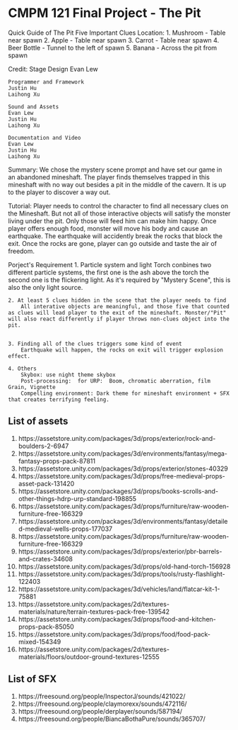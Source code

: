 # CMPM 121 Final Project - The Pit
<p>
Quick Guide of The Pit
Five Important Clues Location:
    1. Mushroom - Table near spawn
    2. Apple - Table near spawn
    3. Carrot - Table near spawn
    4. Beer Bottle - Tunnel to the left of spawn
    5. Banana - Across the pit from spawn
</p>


<p>
Credit:
    Stage Design
    Evan Lew

    Programmer and Framework
    Justin Hu
    Laihong Xu

    Sound and Assets
    Evan Lew
    Justin Hu
    Laihong Xu

    Documentation and Video
    Evan Lew
    Justin Hu
    Laihong Xu

</p>

<p>
Summary: 
    We chose the mystery scene prompt and have set our game in an abandoned mineshaft. The player finds themselves trapped in this mineshaft with no way out besides a pit in the middle of the cavern. It is up to the player to discover a way out.
</p>

<p>
Tutorial:
    Player needs to control the character to find all necessary clues on the Mineshaft. But not all of those interactive objects will satisfy the monster living under the pit. Only those will feed him can make him happy. Once player offers enough food, monster will move his body and cause an earthquake. The earthquake will accidently break the rocks that block the exit. Once the rocks are gone, player can go outside and taste the air of freedom.
</p>

<p>
Porject's Requirement
    1. Particle system and light
        Torch conbines two different particle systems, the first one is the ash above the torch
        the second one is the flickering light. As it's required by "Mystery Scene", this is also the only light source.

    2. At least 5 clues hidden in the scene that the player needs to find  
        All interative objects are meaningful, and those five that counted as clues will lead player to the exit of the mineshaft. Monster/"Pit" will also react differently if player throws non-clues object into the pit.


    3. Finding all of the clues triggers some kind of event
        Earthquake will happen, the rocks on exit will trigger explosion effect.

    4. Others
        Skybox: use night theme skybox
        Post-processing:  for URP:  Boom, chromatic aberration, film Grain, Vignette
        Compelling environment: Dark theme for mineshaft environment + SFX that creates terrifying feeling.
</p>




## List of assets
<ol>
    <li>https://assetstore.unity.com/packages/3d/props/exterior/rock-and-boulders-2-6947</li>
    <li>https://assetstore.unity.com/packages/3d/environments/fantasy/mega-fantasy-props-pack-87811</li>
    <li>https://assetstore.unity.com/packages/3d/props/exterior/stones-40329</li>
    <li>https://assetstore.unity.com/packages/3d/props/free-medieval-props-asset-pack-131420</li>
    <li>https://assetstore.unity.com/packages/3d/props/books-scrolls-and-other-things-hdrp-urp-standard-198855</li>
    <li>https://assetstore.unity.com/packages/3d/props/furniture/raw-wooden-furniture-free-166329</li>
    <li>https://assetstore.unity.com/packages/3d/environments/fantasy/detailed-medieval-wells-props-177037</li>
    <li>https://assetstore.unity.com/packages/3d/props/furniture/raw-wooden-furniture-free-166329</li>
    <li>https://assetstore.unity.com/packages/3d/props/exterior/pbr-barrels-and-crates-34608</li>
    <li>https://assetstore.unity.com/packages/3d/props/old-hand-torch-156928</li>
    <li>https://assetstore.unity.com/packages/3d/props/tools/rusty-flashlight-122403</li>
    <li>https://assetstore.unity.com/packages/3d/vehicles/land/flatcar-kit-1-75881</li>
    <li>https://assetstore.unity.com/packages/2d/textures-materials/nature/terrain-textures-pack-free-139542</li>
    <li>https://assetstore.unity.com/packages/3d/props/food-and-kitchen-props-pack-85050</li>
    <li>https://assetstore.unity.com/packages/3d/props/food/food-pack-mixed-154349</li>
    <li>https://assetstore.unity.com/packages/2d/textures-materials/floors/outdoor-ground-textures-12555</li>
</ol>

## List of SFX
<ol>
    <li>https://freesound.org/people/InspectorJ/sounds/421022/</li>
    <li>https://freesound.org/people/claymorexx/sounds/472116/</li>
    <li>https://freesound.org/people/derplayer/sounds/587194/</li>
    <li>https://freesound.org/people/BiancaBothaPure/sounds/365707/</li>

</ol>
